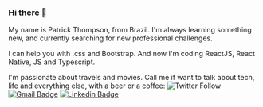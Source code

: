 ### Hi there 👋
My name is Patrick Thompson, from Brazil. I'm always learning something new, and currently searching for new professional challenges. 

I can help you with <html> .css and Bootstrap. And now I'm coding ReactJS, React Native, JS and Typescript.

I'm passionate about travels and movies. Call me if want to talk about tech, life and everything else, with a beer or a coffee:
![Twitter Follow](https://img.shields.io/twitter/follow/patricktreis?style=social) 
[![Gmail Badge](https://img.shields.io/badge/-patrickt.reis@gmail.com-c14438?style=flat-square&logo=Gmail&logoColor=white&link=mailto:patrickt.reis@gmail.com)](mailto:patrickt.reis@gmail.com)
[![Linkedin Badge](https://img.shields.io/badge/-PatrickThompsonReis-blue?style=flat-square&logo=Linkedin&logoColor=white&link=https://www.linkedin.com/in/patrickthompsonreis/)](https://www.linkedin.com/in/patrickthompsonreis/)
